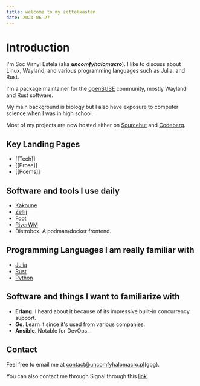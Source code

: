 ```yaml
---
title: welcome to my zettelkasten
date: 2024-06-27
---
```


# Introduction

I'm Soc Virnyl Estela (aka **_uncomfyhalomacro_**). I like to discuss about
Linux, Wayland, and various programming languages such as Julia, and Rust.

I'm a package maintainer for the [openSUSE](https://get.opensuse.org)
community, mostly Wayland and Rust software.

My main background is biology but I also have exposure to computer science
when I was in high school.

Most of my projects are now hosted either
on [Sourcehut](https://sr.ht/~uncomfy) and
[Codeberg](https://codeberg.org/uncomfyhalomacro).

## Key Landing Pages

- [[Tech]]
- [[Prose]]
- [[Poems]]

## Software and tools I use daily

- [Kakoune](https://github.com/mawww/kakoune)
- [Zellij](https://zellij.dev)
- [Foot](https://codeberg.org/dnkl/foot)
- [RiverWM](https://github.com/riverwm/river)
- Distrobox. A podman/docker frontend.

## Programming Languages I am really familiar with

- [Julia](https://julialang.org)
- [Rust](https://rust-lang.org)
- [Python](https://python.org)

## Software and things I want to familiarize with

- **Erlang**. I heard about it because of its impressive built-in concurrency support.
- **Go**. Learn it since it's used from various companies.
- **Ansible**. Notable for DevOps.

## Contact

Feel free to email me at
[contact@uncomfyhalomacro.pl](mailto:contact@uncomfyhalomacro.pl)([gpg](./public.txt)).

You can also contact me through Signal through this
[link](https://signal.me/#eu/2HXmicUGauVas7bp_wTU2Qwg08Ldza_K4uOt3emtYnAs3Av6kCpA-6WD9CytRr7N).
